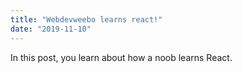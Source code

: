 ```yaml
---
title: "Webdevweebo learns react!"
date: "2019-11-10"
---
```


In this post, you learn about how a noob learns React.